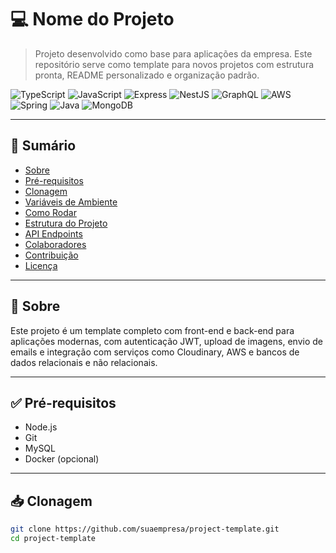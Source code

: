 # 💻 Nome do Projeto

> Projeto desenvolvido como base para aplicações da empresa. Este repositório serve como template para novos projetos com estrutura pronta, README personalizado e organização padrão.

![TypeScript](https://img.shields.io/badge/typescript-D4FAFF?style=for-the-badge&logo=typescript)
![JavaScript](https://img.shields.io/badge/Javascript-000?style=for-the-badge&logo=javascript)
![Express](https://img.shields.io/badge/express-005CFE?style=for-the-badge&logo=express)
![NestJS](https://img.shields.io/badge/nest-7026b9?style=for-the-badge&logo=nestjs)
![GraphQL](https://img.shields.io/badge/GraphQL-e10098?style=for-the-badge&logo=graphql)
![AWS](https://img.shields.io/badge/AWS-%23FF9900.svg?style=for-the-badge&logo=amazon-aws&logoColor=white)
![Spring](https://img.shields.io/badge/spring-%236DB33F.svg?style=for-the-badge&logo=spring&logoColor=white)
![Java](https://img.shields.io/badge/java-%23ED8B00.svg?style=for-the-badge&logo=openjdk&logoColor=white)
![MongoDB](https://img.shields.io/badge/MongoDB-%234ea94b.svg?style=for-the-badge&logo=mongodb&logoColor=white)

---

## 📖 Sumário

- [Sobre](#sobre)
- [Pré-requisitos](#pré-requisitos)
- [Clonagem](#clonagem)
- [Variáveis de Ambiente](#variáveis-de-ambiente)
- [Como Rodar](#como-rodar)
- [Estrutura do Projeto](#estrutura-do-projeto)
- [API Endpoints](#api-endpoints)
- [Colaboradores](#colaboradores)
- [Contribuição](#contribuição)
- [Licença](#licença)

---

## 📘 Sobre

Este projeto é um template completo com front-end e back-end para aplicações modernas, com autenticação JWT, upload de imagens, envio de emails e integração com serviços como Cloudinary, AWS e bancos de dados relacionais e não relacionais.

---

## ✅ Pré-requisitos

- Node.js
- Git
- MySQL
- Docker (opcional)

---

## 📥 Clonagem

```bash
git clone https://github.com/suaempresa/project-template.git
cd project-template
